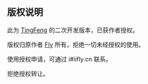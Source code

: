## 版权说明

此为 [TingFeng](http://www.tingfengcloud.com/) 的二次开发版本，已获作者授权。

版权归原作者 [Fly](https://fly.moe/) 所有，拒绝一切未经授权的使用。

使用授权申请，可通过 i#iifly.cn 联系。

拒绝授权转让。